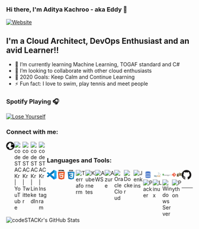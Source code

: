 ### Hi there, I'm Aditya Kachroo - aka Eddy 👋

[![Website](https://www.bkkfrenchtouch.com/wp-content/uploads/2018/01/visitwebsite.png)](https://akachroo762.github.io/)

## I'm a Cloud Architect, DevOps Enthusiast and an avid Learner!!

- 🌱 I’m currently learning Machine Learning, TOGAF standard and C#
- 👯 I’m looking to collaborate with other cloud enthusiasts
- 🥅 2020 Goals: Keep Calm and Continue Learning
- ⚡ Fun fact: I love to swim, play tennis and meet people

### Spotify Playing 🎧

[<img src="https://now-playing-codestackr.vercel.app/api/spotify-playing" alt="Lose Yourself" width="250" />](https://open.spotify.com/album/3CjuTytLZz3G9znXt2rJgU?highlight=spotify:track:7MJQ9Nfxzh8LPZ9e9u68Fq)

### Connect with me:

[<img align="left" alt="codeSTACKr.com" width="22px" src="https://raw.githubusercontent.com/iconic/open-iconic/master/svg/globe.svg" />][website]
[<img align="left" alt="codeSTACKr | YouTube" width="22px" src="https://cdn.jsdelivr.net/npm/simple-icons@v3/icons/youtube.svg" />][youtube]
[<img align="left" alt="codeSTACKr | Twitter" width="22px" src="https://cdn.jsdelivr.net/npm/simple-icons@v3/icons/twitter.svg" />][twitter]
[<img align="left" alt="codeSTACKr | LinkedIn" width="22px" src="https://cdn.jsdelivr.net/npm/simple-icons@v3/icons/linkedin.svg" />][linkedin]
[<img align="left" alt="codeSTACKr | Instagram" width="22px" src="https://cdn.jsdelivr.net/npm/simple-icons@v3/icons/instagram.svg" />][instagram]

<br />

### Languages and Tools:

[<img align="left" alt="Visual Studio Code" width="26px" src="https://raw.githubusercontent.com/github/explore/80688e429a7d4ef2fca1e82350fe8e3517d3494d/topics/visual-studio-code/visual-studio-code.png" />][webdevplaylist]
[<img align="left" alt="HTML5" width="26px" src="https://raw.githubusercontent.com/github/explore/80688e429a7d4ef2fca1e82350fe8e3517d3494d/topics/html/html.png" />][webdevplaylist]
[<img align="left" alt="CSS3" width="26px" src="https://raw.githubusercontent.com/github/explore/80688e429a7d4ef2fca1e82350fe8e3517d3494d/topics/css/css.png" />][cssplaylist]
[<img align="left" alt="Terraform" width="26px" src="https://aws-blog.de/img/2019/05/terraform.png" />][cssplaylist]
[<img align="left" alt="Kubernetes" width="26px" src="https://cdn.jessicadeen.com/content/images/k8s_navkej.png" />][jsplaylist]
[<img align="left" alt="AWS" width="26px" src="https://d1yjjnpx0p53s8.cloudfront.net/styles/logo-thumbnail/s3/102017/logo_0.png?17TK91b1B6OvV2MFrCLfukw1c8oEaNr6&itok=vsanFiUj" />][reactplaylist]
[<img align="left" alt="Azure" width="26px" src="https://rnd-solutions.net/wp-content/uploads/2018/06/azure-icon-250x250.png" />][webdevplaylist]
[<img align="left" alt="Oracle Cloud" width="26px" src="https://cdn.vanderbilt.edu/vu-news/files/20190417211117/Oracle_Cloud_logo-600x350.jpg" />][webdevplaylist]
[<img align="left" alt="Docker" width="26px" src="https://www.docker.com/sites/default/files/social/docker_facebook_share.png" />][webdevplaylist]
[<img align="left" alt="Jenkins" width="26px" src="https://upload.wikimedia.org/wikipedia/commons/e/e9/Jenkins_logo.svg" />][webdevplaylist]
[<img align="left" alt="SQL" width="26px" src="https://raw.githubusercontent.com/github/explore/80688e429a7d4ef2fca1e82350fe8e3517d3494d/topics/sql/sql.png" />][webdevplaylist]
[<img align="left" alt="MySQL" width="26px" src="https://raw.githubusercontent.com/github/explore/80688e429a7d4ef2fca1e82350fe8e3517d3494d/topics/mysql/mysql.png" />][webdevplaylist]
[<img align="left" alt="MongoDB" width="26px" src="https://raw.githubusercontent.com/github/explore/80688e429a7d4ef2fca1e82350fe8e3517d3494d/topics/mongodb/mongodb.png" />][webdevplaylist]
[<img align="left" alt="Git" width="26px" src="https://raw.githubusercontent.com/github/explore/80688e429a7d4ef2fca1e82350fe8e3517d3494d/topics/git/git.png" />][webdevplaylist]
[<img align="left" alt="GitHub" width="26px" src="https://raw.githubusercontent.com/github/explore/78df643247d429f6cc873026c0622819ad797942/topics/github/github.png" />][webdevplaylist]
[<img align="left" alt="Packer" width="26px" src="https://blog.deimos.fr/images/logo_packer.png" />][webdevplaylist]
[<img align="left" alt="Linux" width="26px" src="https://hackaday.com/wp-content/uploads/2017/01/optimizing-linux-thumbnail.jpg?w=400" />][webdevplaylist]
[<img align="left" alt="Windows Server" width="26px" src="https://e7.pngegg.com/pngimages/791/335/png-clipart-windows-server-2012-computer-servers-microsoft-windows-windows-server-2016-windows-vista-start-button-blue-angle-thumbnail.png" />][webdevplaylist]
[<img align="left" alt="Python" width="26px" src="https://media.geeksforgeeks.org/wp-content/uploads/20190713215633/python4.png" />][webdevplaylist]

<br />
<br />

---

<img align="left" alt="codeSTACKr's GitHub Stats" src="https://github-readme-stats.codestackr.vercel.app/api?username=akachroo762&show_icons=true&theme=tokyonight" />


[website]: https://akachroo762.github.io/
[twitter]: https://twitter.com/adisoms94
[youtube]: https://www.youtube.com/channel/UCfqCT2AzZ9L6OV0vsK2BQdw
[instagram]: https://www.instagram.com/adityakachroo/
[linkedin]: https://www.linkedin.com/in/aditya-kachroo-eddy-7a1251197/
[webdevplaylist]: #
[jsplaylist]: #
[cssplaylist]: #
[reactplaylist]: #

